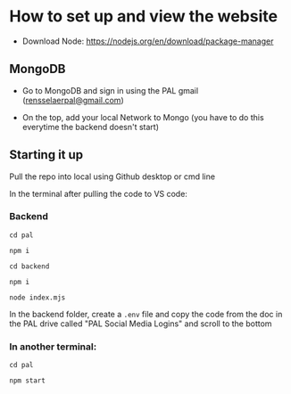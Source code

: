 # How to set up and view the website

* Download Node: https://nodejs.org/en/download/package-manager
  
## MongoDB

* Go to MongoDB and sign in using the PAL gmail (rensselaerpal@gmail.com)

* On the top, add your local Network to Mongo (you have to do this everytime the backend doesn't start)

## Starting it up
Pull the repo into local using Github desktop or cmd line

In the terminal after pulling the code to VS code:

### Backend

  `cd pal`
  
  `npm i`
  
  `cd backend`
  
  `npm i`

  `node index.mjs`
  
  In the backend folder, create a `.env` file and copy the code from the doc in the PAL drive called "PAL Social Media Logins" and scroll to the bottom
  
### In another terminal:
  
  `cd pal`

  `npm start`
